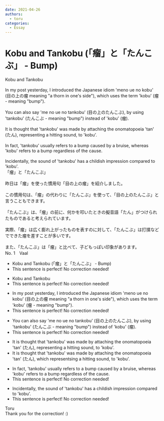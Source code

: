 ```yaml
---
date: 2021-04-26
authors:
  - toru
categories:
  - Essay
---
```


<h1 id="subject_show">Kobu and Tankobu (「瘤」と「たんこぶ」 - Bump)</h1>
<div class="date" hidden>Apr 26, 2021 16:47</div>
<div id="post"><div id="body_show_ori">
Kobu and Tankobu<br/><br/>In my post yesterday, I introduced the Japanese idiom 'meno ue no kobu' (目の上の瘤 meaning "a thorn in one's side"), which uses the term 'kobu' (瘤 - meaning "bump").<br/><br/>You can also say 'me no ue no tankobu' (目の上のたんこぶ), by using 'tankobu' (たんこぶ - meaning "bump") instead of 'kobu' (瘤).<br/><br/>It is thought that 'tankobu' was made by attaching the onomatopoeia 'tan' (たん), representing a hitting sound, to 'kobu'.<br/><br/>In fact, 'tankobu' usually refers to a bump caused by a bruise, whereas 'kobu' refers to a bump regardless of the cause.<br/><br/>Incidentally, the sound of 'tankobu' has a childish impression compared to 'kobu'.
</div></div>

<!-- more -->

<div id="post_ja"><div id="body_show_mo">
「瘤」と「たんこぶ」<br/><br/>昨日は「瘤」を使った慣用句「目の上の瘤」を紹介しました。<br/><br/>この慣用句は、「瘤」の代わりに「たんこぶ」を使って、「目の上のたんこぶ」と言うこともできます。<br/><br/>「たんこぶ」は、「瘤」の前に、何かを叩いたときの擬音語「たん」がつけられたものであると考えられています。<br/><br/>実際、「瘤」は広く膨れ上がったものを表すのに対して、「たんこぶ」は打撲などでできた瘤を差すことが多いです。<br/><br/>また、「たんこぶ」は「瘤」と比べて、子どもっぽい印象があります。
</div></div>
<div id="block"><div class="first_name"> No. 1　<span class="just_name">Vaal</span></div><div id="block2">
<ul class="correction_field">
<li class="incorrect">Kobu and Tankobu (「瘤」と「たんこぶ」 - Bump)</li>
<li class="corrected perfect">This sentence is perfect! No correction needed!</li>
</ul>
<ul class="correction_field">
<li class="incorrect">Kobu and Tankobu</li>
<li class="corrected perfect">This sentence is perfect! No correction needed!</li>
</ul>
<ul class="correction_field">
<li class="incorrect">In my post yesterday, I introduced the Japanese idiom 'meno ue no kobu' (目の上の瘤 meaning "a thorn in one's side"), which uses the term 'kobu' (瘤 - meaning "bump").</li>
<li class="corrected perfect">This sentence is perfect! No correction needed!</li>
</ul>
<ul class="correction_field">
<li class="incorrect">You can also say 'me no ue no tankobu' (目の上のたんこぶ), by using 'tankobu' (たんこぶ - meaning "bump") instead of 'kobu' (瘤).</li>
<li class="corrected perfect">This sentence is perfect! No correction needed!</li>
</ul>
<ul class="correction_field">
<li class="incorrect">It is thought that 'tankobu' was made by attaching the onomatopoeia 'tan' (たん), representing a hitting sound, to 'kobu'.</li>
<li class="corrected correct">
It is thought that 'tankobu' was made by attaching the onomatopoeia 'tan' (たん), <span class="f_red">which </span>represent<span class="f_red">s</span><span class="f_gray">ing</span> a hitting sound, to 'kobu'.
</li>
</ul>
<ul class="correction_field">
<li class="incorrect">In fact, 'tankobu' usually refers to a bump caused by a bruise, whereas 'kobu' refers to a bump regardless of the cause.</li>
<li class="corrected perfect">This sentence is perfect! No correction needed!</li>
</ul>
<ul class="correction_field">
<li class="incorrect">Incidentally, the sound of 'tankobu' has a childish impression compared to 'kobu'.</li>
<li class="corrected perfect">This sentence is perfect! No correction needed!</li>
</ul>
</div><div class="name"><span class="just_name">Toru</span><br>
Thank you for the correction! :)
</div>
</div>
